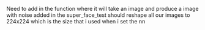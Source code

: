 
Need to add in the function where it will take an image and produce a image with noise added in the super_face_test
should reshape all our images to 224x224 which is the size that i used when i set the nn